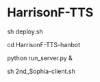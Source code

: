 # HarrisonF-TTS

   sh deploy.sh
   
   cd HarrisonF-TTS-hanbot

   python run_server.py &
  
   sh 2nd_Sophia-client.sh 
 
